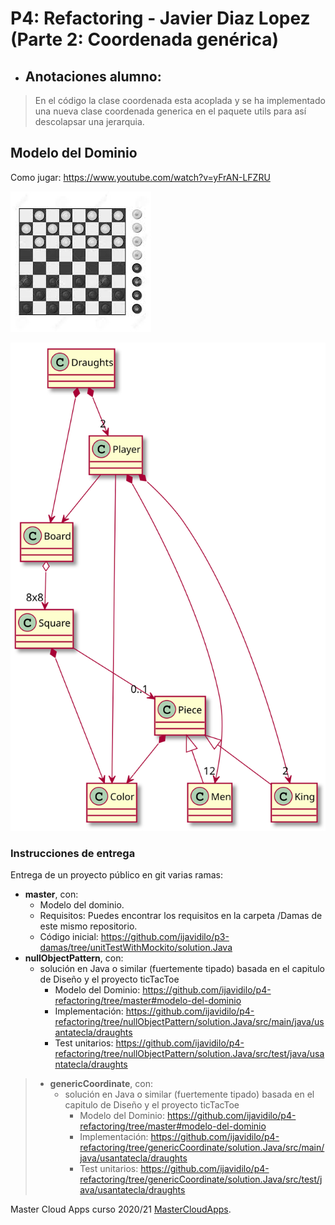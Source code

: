 # P4: Refactoring - Javier Diaz Lopez (Parte 2: Coordenada genérica)
  * ## Anotaciones alumno: 
  > En el código la clase coordenada esta acoplada y  se ha implementado una nueva clase coordenada generica en el paquete utils para así	descolapsar una jerarquia.

## Modelo del Dominio
Como jugar: https://www.youtube.com/watch?v=yFrAN-LFZRU

![This is a alt text.](./Damas/images/draughts.jpg "Damas.")

![This is a alt text.](./Damas/images/draughtsModeloDominio.svg "Damas.")

### Instrucciones de entrega

Entrega de un proyecto público en git varias ramas:

* **master**, con:
    * Modelo del dominio.
    * Requisitos: Puedes encontrar los requisitos en la carpeta /Damas de este mismo repositorio.
    * Código inicial: https://github.com/ijavidilo/p3-damas/tree/unitTestWithMockito/solution.Java
* **nullObjectPattern**, con:
    * solución en Java o similar (fuertemente tipado) basada en el capitulo de Diseño y el proyecto ticTacToe
        * Modelo del Dominio: https://github.com/ijavidilo/p4-refactoring/tree/master#modelo-del-dominio
        * Implementación: https://github.com/ijavidilo/p4-refactoring/tree/nullObjectPattern/solution.Java/src/main/java/usantatecla/draughts
        * Test unitarios: https://github.com/ijavidilo/p4-refactoring/tree/nullObjectPattern/solution.Java/src/test/java/usantatecla/draughts  
>* **genericCoordinate**, con:
>    * solución en Java o similar (fuertemente tipado) basada en el capitulo de Diseño y el proyecto ticTacToe
>        * Modelo del Dominio: https://github.com/ijavidilo/p4-refactoring/tree/master#modelo-del-dominio
>        * Implementación: https://github.com/ijavidilo/p4-refactoring/tree/genericCoordinate/solution.Java/src/main/java/usantatecla/draughts
>        * Test unitarios: https://github.com/ijavidilo/p4-refactoring/tree/genericCoordinate/solution.Java/src/test/java/usantatecla/draughts 

Master Cloud Apps curso 2020/21 [MasterCloudApps](https://www.codeurjc.es/mastercloudapps/).